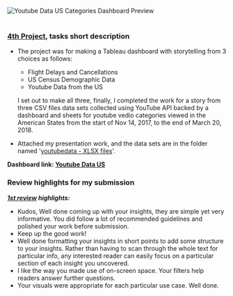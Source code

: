 ![Youtube Data US Categories Dashboard Preview](https://github.com/Mostafa-At-GitHub/Udacity-Marketing-Analytics-Nanodegree_-_MyProjects/blob/main/4th%20proj%20-%20YouTube%20Video%20Categories%20Statistics%20Tableau%20Dashboard/YouTube%20Video%20Categories%20Statistics%20Dashboard%20(Faded%20Bars).png "Youtube Data US Categories Dashboard Preview")
<br><br>
### [4th Project](https://github.com/Mostafa-At-GitHub/Udacity-Marketing-Analytics-Nanodegree_-_MyProjects/blob/main/4th%20proj%20-%20YouTube%20Video%20Categories%20Statistics%20Tableau%20Dashboard/4TH%20PROJECT%20Build%20Data%20Dashboards%20-%20YouTube%20Video%20Categories%20Statistics%20modded.pdf), tasks short description
- The project was for making a Tableau dashboard with storytelling from 3 choices as follows:

  - Flight Delays and Cancellations
  - US Census Demographic Data
  - Youtube Data from the US

  I set out to make all three, finally, I completed the work for a story from three CSV files data sets collected using YouTube API backed by a dashboard and sheets for youtube vedio categories viewed in the American States from the start of Nov 14, 2017, to the end of March 20, 2018.

- Attached my presentation work, and the data sets are in the folder named '[youtubedata - XLSX files](https://github.com/Mostafa-At-GitHub/Udacity-Marketing-Analytics-Nanodegree_-_MyProjects/tree/main/4th%20proj%20-%20YouTube%20Video%20Categories%20Statistics%20Tableau%20Dashboard/youtubedata%20-%20XLSX%20files)'.

__Dashboard link: [Youtube Data US](https://public.tableau.com/profile/m3836#!/vizhome/YoutubeDataUS_16081098874500/YouTubeVideoCategoriesViewsStory)__

### Review highlights for my submission

*__[1st review](https://github.com/Mostafa-At-GitHub/Udacity-Marketing-Analytics-Nanodegree_-_MyProjects/blob/main/4th%20proj%20-%20YouTube%20Video%20Categories%20Statistics%20Tableau%20Dashboard/Udacity%20Detailed%20Review/1st%20Udacity%20Review%20-%20Meets%20Specifications.pdf) highlights:__*
<br><div>
- Kudos,
Well done coming up with your insights, they are simple yet very informative. You did follow a lot of recommended guidelines and
polished your work before submission.
- Keep up the good work!
- Well done formatting your insights in short points to add some structure to your insights. Rather than having
to scan through the whole text for particular info, any interested reader can easily focus on a particular
section of each insight you uncovered.
- I like the way you made use of on-screen space. Your filters help readers answer further questions.
- Your visuals were appropriate for each particular use case. Well done.
<br></div>
